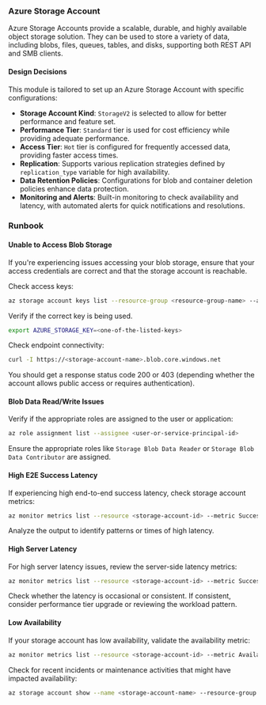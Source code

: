 ### Azure Storage Account

Azure Storage Accounts provide a scalable, durable, and highly available object storage solution. They can be used to store a variety of data, including blobs, files, queues, tables, and disks, supporting both REST API and SMB clients.

#### Design Decisions

This module is tailored to set up an Azure Storage Account with specific configurations:
- **Storage Account Kind**: `StorageV2` is selected to allow for better performance and feature set.
- **Performance Tier**: `Standard` tier is used for cost efficiency while providing adequate performance.
- **Access Tier**: `Hot` tier is configured for frequently accessed data, providing faster access times.
- **Replication**: Supports various replication strategies defined by `replication_type` variable for high availability.
- **Data Retention Policies**: Configurations for blob and container deletion policies enhance data protection.
- **Monitoring and Alerts**: Built-in monitoring to check availability and latency, with automated alerts for quick notifications and resolutions.

### Runbook

#### Unable to Access Blob Storage

If you're experiencing issues accessing your blob storage, ensure that your access credentials are correct and that the storage account is reachable.

Check access keys:
```sh
az storage account keys list --resource-group <resource-group-name> --account-name <storage-account-name>
```

Verify if the correct key is being used.
```sh
export AZURE_STORAGE_KEY=<one-of-the-listed-keys>
```

Check endpoint connectivity:
```sh
curl -I https://<storage-account-name>.blob.core.windows.net
```

You should get a response status code 200 or 403 (depending whether the account allows public access or requires authentication).

#### Blob Data Read/Write Issues

Verify if the appropriate roles are assigned to the user or application:
```sh
az role assignment list --assignee <user-or-service-principal-id>
```

Ensure the appropriate roles like `Storage Blob Data Reader` or `Storage Blob Data Contributor` are assigned.

#### High E2E Success Latency

If experiencing high end-to-end success latency, check storage account metrics:
```sh
az monitor metrics list --resource <storage-account-id> --metric SuccessE2ELatency
```

Analyze the output to identify patterns or times of high latency.

#### High Server Latency

For high server latency issues, review the server-side latency metrics:
```sh
az monitor metrics list --resource <storage-account-id> --metric SuccessServerLatency
```

Check whether the latency is occasional or consistent. If consistent, consider performance tier upgrade or reviewing the workload pattern.

#### Low Availability

If your storage account has low availability, validate the availability metric:
```sh
az monitor metrics list --resource <storage-account-id> --metric Availability
```

Check for recent incidents or maintenance activities that might have impacted availability:
```sh
az storage account show --name <storage-account-name> --resource-group <resource-group-name>
```

